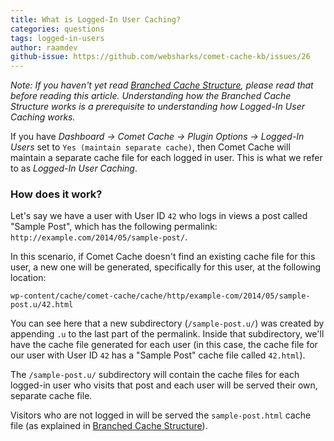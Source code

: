 ```yaml
---
title: What is Logged-In User Caching?
categories: questions
tags: logged-in-users
author: raamdev
github-issue: https://github.com/websharks/comet-cache-kb/issues/26
---
```


_Note: If you haven't yet read [Branched Cache Structure](https://cometcache.com/kb-article/what-is-the-branched-cache-structure/), please read that before reading this article. Understanding how the Branched Cache Structure works is a prerequisite to understanding how Logged-In User Caching works._

If you have *Dashboard → Comet Cache → Plugin Options → Logged-In Users* set to `Yes (maintain separate cache)`, then Comet Cache will maintain a separate cache file for each logged in user. This is what we refer to as _Logged-In User Caching_.

### How does it work?

Let's say we have a user with User ID `42` who logs in views a post called "Sample Post", which has the following permalink: `http://example.com/2014/05/sample-post/`.

In this scenario, if Comet Cache doesn't find an existing cache file for this user, a new one will be generated, specifically for this user, at the following location:

```
wp-content/cache/comet-cache/cache/http/example-com/2014/05/sample-post.u/42.html
```

You can see here that a new subdirectory (`/sample-post.u/`) was created by appending `.u` to the last part of the permalink. Inside that subdirectory, we'll have the cache file generated for each user (in this case, the cache file for our user with User ID `42` has a "Sample Post" cache file called `42.html`).

The `/sample-post.u/` subdirectory will contain the cache files for each logged-in user who visits that post and each user will be served their own, separate cache file.

Visitors who are not logged in will be served the `sample-post.html` cache file (as explained in [Branched Cache Structure](https://cometcache.com/kb-article/what-is-the-branched-cache-structure/)).
